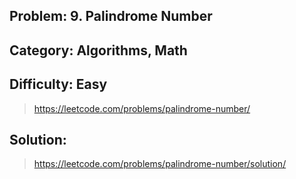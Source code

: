 ## Problem: 9. Palindrome Number

## Category: Algorithms, Math

## Difficulty: Easy

> https://leetcode.com/problems/palindrome-number/

## Solution:

> https://leetcode.com/problems/palindrome-number/solution/
